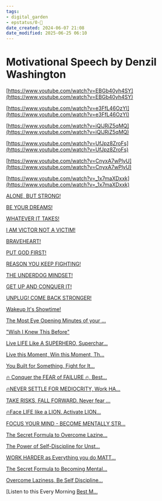 ```yaml
---
tags: 
- digital_garden
- epstatus/0-🌰
date_created: 2024-06-07 21:08
date_modified: 2025-06-25 06:10
---
```

# Motivational Speech by Denzil Washington

[https://www.youtube.com/watch?v=EBGb40yh4SY](https://www.youtube.com/watch?v=EBGb40yh4SY)

[https://www.youtube.com/watch?v=e3FfL46OzYI](https://www.youtube.com/watch?v=e3FfL46OzYI)

[https://www.youtube.com/watch?v=iQlJRiZ5qMQ](https://www.youtube.com/watch?v=iQlJRiZ5qMQ)

[https://www.youtube.com/watch?v=UfJpz8ZroFs](https://www.youtube.com/watch?v=UfJpz8ZroFs)

[https://www.youtube.com/watch?v=CnyxA7wPlyU](https://www.youtube.com/watch?v=CnyxA7wPlyU)

[https://www.youtube.com/watch?v=_1x7maXDxxk](https://www.youtube.com/watch?v=_1x7maXDxxk)

[ALONE, BUT STRONG!](https://www.youtube.com/watch?v=Vt-ucxWmMQg&t=0s)  

[BE YOUR DREAMS!](https://www.youtube.com/watch?v=Ga_OLsdGv_0&t=0s)  

[WHATEVER IT TAKES!](https://www.youtube.com/watch?v=GJbZeWNVtEY&t=0s)  

[I AM VICTOR NOT A VICTIM!](https://www.youtube.com/watch?v=UfJpz8ZroFs&t=0s)  

[BRAVEHEART!](https://www.youtube.com/watch?v=44lYcJxx3Qg&t=0s)  

[PUT GOD FIRST!](https://www.youtube.com/watch?v=rr-2gLH5QYY&t=0s)  

[REASON YOU KEEP FIGHTING!](https://www.youtube.com/watch?v=0AqY3OzbZqI&t=0s)  

[THE UNDERDOG MINDSET!](https://www.youtube.com/watch?v=_1x7maXDxxk&t=0s)    

[GET UP AND CONQUER IT!](https://www.youtube.com/watch?v=Y89_sNg9OQg&t=0s)    

[UNPLUG! COME BACK STRONGER!](https://www.youtube.com/watch?v=ezeGD2qQkWA&t=0s)    

[Wakeup It's Showtime!](https://www.youtube.com/watch?v=oQeUEDUmHhk&t=0s)  

[The Most Eye Opening Minutes of your ...](https://www.youtube.com/watch?v=ZhcNsdhZJJs&t=0s)  

["Wish I Knew This Before"](https://www.youtube.com/watch?v=oIk9ISVHy1g&t=0s)  

[Live LIFE Like A SUPERHERO, Superchar...](https://www.youtube.com/watch?v=ZhRuE2qMUi8&t=0s)  

[Live this Moment, Win this Moment, Th...](https://www.youtube.com/watch?v=3FVlk20dUcA&t=0s)  

[You Built for Something, Fight for It...](https://www.youtube.com/watch?v=ezBS_amlBJ8&t=0s)  

[🔥 Conquer the FEAR of FAILURE 🔥, Best...](https://www.youtube.com/watch?v=OK8UqxbBzPs&t=0s)  

[🔥NEVER SETTLE FOR MEDIOCRITY, Work HA...](https://www.youtube.com/watch?v=L0S1c1UL8t4&t=0s)  

[TAKE RISKS, FALL FORWARD. Never fear ...](https://www.youtube.com/watch?v=N1WQ7DhQ23c&t=0s)  

[🔥Face LIFE like a LION. Activate LION...](https://www.youtube.com/watch?v=A_AkplPe9Hs&t=0s)  

[FOCUS YOUR MIND - BECOME MENTALLY STR...](https://www.youtube.com/watch?v=_2wR6g8wptg&t=0s)  

[The Secret Formula to Overcome Lazine...](https://www.youtube.com/watch?v=JWdvnEbN4iw&t=0s)  

[The Power of Self-Discipline for Unst...](https://www.youtube.com/watch?v=j6XbTJ_HaKo&t=0s)  

[WORK HARDER as Everything you do MATT...](https://www.youtube.com/watch?v=5RvyiWWzUBI&t=0s)  

[The Secret Formula to Becoming Mental...](https://www.youtube.com/watch?v=zGmTmkrtfFM&t=0s)  

[Overcome Laziness, Be Self Discipline...](https://www.youtube.com/watch?v=RPIFNcn2p6A&t=0s)  

[Listen to this Every Morning [Best M...](https://www.youtube.com/watch?v=DTX88GJCqqI&t=0s)
